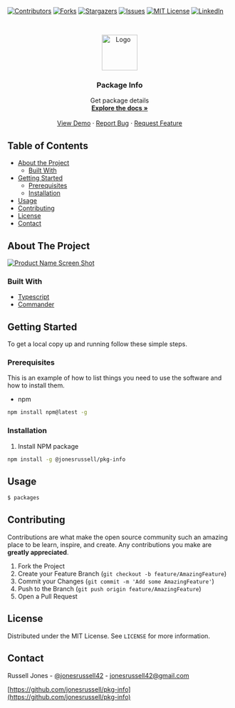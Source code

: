 [![Contributors][contributors-shield]][contributors-url]
[![Forks][forks-shield]][forks-url]
[![Stargazers][stars-shield]][stars-url]
[![Issues][issues-shield]][issues-url]
[![MIT License][license-shield]][license-url]
[![LinkedIn][linkedin-shield]][linkedin-url]

<!-- PROJECT LOGO -->
<br />
<p align="center">
  <a href="https://github.com/jonesrussell/pkg-info">
    <img src="images/logo.png" alt="Logo" width="80" height="80">
  </a>

  <h3 align="center">Package Info</h3>

  <p align="center">
    Get package details
    <br />
    <a href="https://github.com/jonesrussell/pkg-info"><strong>Explore the docs »</strong></a>
    <br />
    <br />
    <a href="https://github.com/jonesrussell/pkg-info">View Demo</a>
    ·
    <a href="https://github.com/jonesrussell/pkg-info/issues">Report Bug</a>
    ·
    <a href="https://github.com/jonesrussell/pkg-info/issues">Request Feature</a>
  </p>
</p>

<!-- TABLE OF CONTENTS -->

## Table of Contents

- [About the Project](#about-the-project)
  - [Built With](#built-with)
- [Getting Started](#getting-started)
  - [Prerequisites](#prerequisites)
  - [Installation](#installation)
- [Usage](#usage)
- [Contributing](#contributing)
- [License](#license)
- [Contact](#contact)

## About The Project

[![Product Name Screen Shot][product-screenshot]](https://example.com)

### Built With

- [Typescript](https://www.typescriptlang.org/)
- [Commander](https://www.npmjs.com/package/commander)

## Getting Started

To get a local copy up and running follow these simple steps.

### Prerequisites

This is an example of how to list things you need to use the software and how to install them.

- npm

```sh
npm install npm@latest -g
```

### Installation

1. Install NPM package

```sh
npm install -g @jonesrussell/pkg-info
```

## Usage

```sh
$ packages


```

## Contributing

Contributions are what make the open source community such an amazing place to be learn, inspire, and create. Any contributions you make are **greatly appreciated**.

1. Fork the Project
2. Create your Feature Branch (`git checkout -b feature/AmazingFeature`)
3. Commit your Changes (`git commit -m 'Add some AmazingFeature'`)
4. Push to the Branch (`git push origin feature/AmazingFeature`)
5. Open a Pull Request

## License

Distributed under the MIT License. See `LICENSE` for more information.

## Contact

Russell Jones - [@jonesrussell42](https://twitter.com/@jonesrussell42) - jonesrussell42@gmail.com

[https://github.com/jonesrussell/pkg-info](https://github.com/jonesrussell/pkg-info)

<!-- MARKDOWN LINKS & IMAGES -->
<!-- https://www.markdownguide.org/basic-syntax/#reference-style-links -->

[contributors-shield]: https://img.shields.io/github/contributors/jonesrussell/pkg-info.svg?style=flat-square
[contributors-url]: https://github.com/jonesrussell/pgk-info/graphs/contributors
[forks-shield]: https://img.shields.io/github/forks/jonesrussell/pkg-info.svg?style=flat-square
[forks-url]: https://github.com/jonesrussell/pgk-info/network/members
[stars-shield]: https://img.shields.io/github/stars/jonesrussell/pkg-info.svg?style=flat-square
[stars-url]: https://github.com/jonesrussell/pgk-info/stargazers
[issues-shield]: https://img.shields.io/github/issues/jonesrussell/pkg-info.svg?style=flat-square
[issues-url]: https://github.com/jonesrussell/pgk-info/issues
[license-shield]: https://img.shields.io/github/license/jonesrussell/pkg-info.svg?style=flat-square
[license-url]: https://github.com/jonesrussell/pgk-info/blob/main/LICENSE.txt
[linkedin-shield]: https://img.shields.io/badge/-LinkedIn-black.svg?style=flat-square&logo=linkedin&colorB=555
[linkedin-url]: https://linkedin.com/in/jonesrussell42
[product-screenshot]: images/screenshot.png

